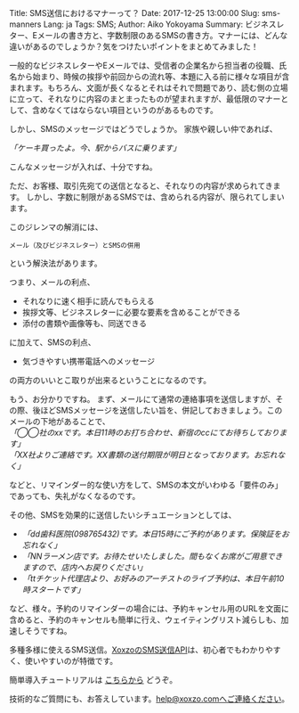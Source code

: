 Title: SMS送信におけるマナーって？
Date: 2017-12-25 13:00:00
Slug: sms-manners
Lang: ja
Tags: SMS; 
Author: Aiko Yokoyama
Summary: ビジネスレター、Eメールの書き方と、字数制限のあるSMSの書き方。マナーには、どんな違いがあるのでしょうか？気をつけたいポイントをまとめてみました！

一般的なビジネスレターやEメールでは、受信者の企業名から担当者の役職、氏名から始まり、時候の挨拶や前回からの流れ等、本題に入る前に様々な項目が含まれます。もちろん、文面が長くなるとそれはそれで問題であり、読む側の立場に立って、それなりに内容のまとまったものが望まれますが、最低限のマナーとして、含めなくてはならない項目というのがあるものです。

しかし、SMSのメッセージではどうでしょうか。
家族や親しい仲であれば、

_「ケーキ買ったよ。今、駅からバスに乗ります」_

こんなメッセージが入れば、十分ですね。

ただ、お客様、取引先宛ての送信となると、それなりの内容が求められてきます。
しかし、字数に制限があるSMSでは、含められる内容が、限られてしまいます。

このジレンマの解消には、

`メール（及びビジネスレター）とSMSの併用`

という解決法があります。

つまり、メールの利点、

* それなりに速く相手に読んでもらえる
* 挨拶文等、ビジネスレターに必要な要素を含めることができる
* 添付の書類や画像等も、同送できる

に加えて、SMSの利点、

* 気づきやすい携帯電話へのメッセージ

の両方のいいとこ取りが出来るということになるのです。

もう、お分かりですね。
まず、メールにて通常の連絡事項を送信しますが、その際、後ほどSMSメッセージを送信したい旨を、併記しておきましょう。このメールの下地があることで、<br>
_「◯◯社のxxです。本日11時のお打ち合わせ、新宿のccにてお待ちしております」_ <br>
_「XX社よりご連絡です。XX書類の送付期限が明日となっております。お忘れなく」_ 

などと、リマインダー的な使い方をして、SMSの本文がいわゆる「要件のみ」であっても、失礼がなくなるのです。

その他、SMSを効果的に送信したいシチュエーションとしては、

* _「dd歯科医院(098765432)です。本日15時にご予約があります。保険証をお忘れなく」_ 
* _「NNラーメン店です。お待たせいたしました。間もなくお席がご用意できますので、店内へお戻りください」_ 
* _「ttチケット代理店より、お好みのアーチストのライブ予約は、本日午前10時スタートです」_ 


など、様々。予約のリマインダーの場合には、予約キャンセル用のURLを文面に含めると、予約のキャンセルも簡単に行え、ウェイティングリスト減らしも、加速しそうですね。

多種多様に使えるSMS送信。[XoxzoのSMS送信API](https://www.xoxzo.com/ja/about/sms-api/)は、初心者でもわかりやすく、使いやすいのが特徴です。

簡単導入チュートリアルは [こちらから](https://blog.xoxzo.com/ja/tag/mikochiyan/) どうぞ。

技術的なご質問にも、お答えしています。help@xoxzo.comへご連絡ください。


